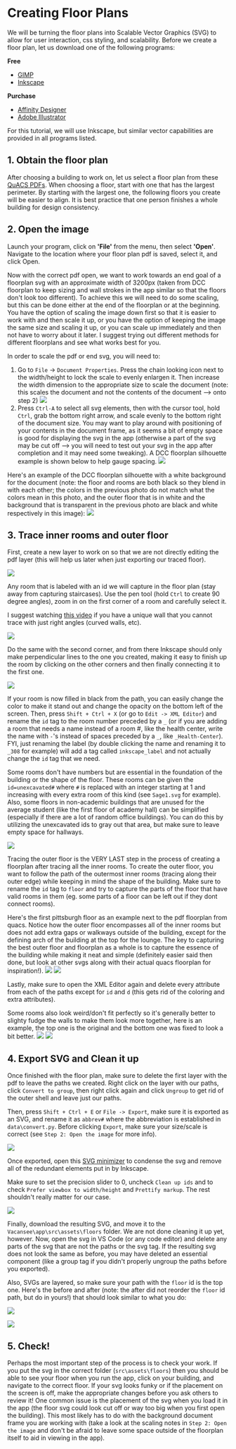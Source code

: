 # Creating Floor Plans
We will be turning the floor plans into Scalable Vector Graphics (SVG) to allow for user interaction, css styling, and scalability. Before we create a floor plan, let us download one of the following programs:

**Free**
- [GIMP](https://www.gimp.org/)
- [Inkscape](https://inkscape.org/)

**Purchase**
- [Affinity Designer](https://affinity.serif.com/en-us/designer/)
- [Adobe Illustrator](https://helpx.adobe.com/illustrator/get-started.html)

For this tutorial, we will use Inkscape, but similar vector capabilities are provided in all programs listed. 

## 1. Obtain the floor plan
After choosing a building to work on, let us select a floor plan from these [QuACS PDFs](https://github.com/quacs/quacs-data/tree/5330bf53a2a553acfaee0ed7d03067b707464ce4/floor_plans). When choosing a floor, start with one that has the largest perimeter. By starting with the largest one, the following floors you create will be easier to align. It is best practice that one person finishes a whole building for design consistency.

## 2. Open the image
Launch your program, click on **'File'** from the menu, then select **'Open'**. Navigate to the location where your floor plan pdf is saved, select it, and click Open.

Now with the correct pdf open, we want to work towards an end goal of a floorplan svg with an approximate width of 3200px (taken from DCC floorplan to keep sizing and wall strokes in the app similar so that the floors don't look too different). To achieve this we will need to do some scaling, but this can be done either at the end of the floorplan or at the beginning. You have the option of scaling the image down first so that it is easier to work with and then scale it up, or you have the option of keeping the image the same size and scaling it up, or you can scale up immediately and then not have to worry about it later. I suggest trying out different methods for different floorplans and see what works best for you.

In order to scale the pdf or end svg, you will need to:
1. Go to `File` -> `Document Properties`. Press the chain looking icon next to the width/height to lock the scale to evenly enlargen it. Then increase the width dimension to the appropriate size to scale the document (note: this scales the document and not the contents of the document --> onto step 2)
![](.embed/create-basic-floor-plans-1.png)
2. Press `Ctrl-A` to select all svg elements, then with the cursor tool, hold `Ctrl`, grab the bottom right arrow, and scale evenly to the bottom right of the document size. You may want to play around with positioning of your contents in the document frame, as it seems a bit of empty space is good for displaying the svg in the app (otherwise a part of the svg may be cut off --> you will need to test out your svg in the app after completion and it may need some tweaking). A DCC floorplan silhouette example is shown below to help gauge spacing.
![](.embed/create-basic-floor-plans-2.png)

Here's an example of the DCC floorplan silhouette with a white background for the document (note: the floor and rooms are both black so they blend in with each other; the colors in the previous photo do not match what the colors mean in this photo, and the outer floor that is in white and the background that is transparent in the previous photo are black and white respectively in this image):
![](.embed/create-basic-floor-plans-3.png)

## 3. Trace inner rooms and outer floor
First, create a new layer to work on so that we are not directly editing the pdf layer (this will help us later when just exporting our traced floor).

![](.embed/create-basic-floor-plans-4.png)

Any room that is labeled with an id we will capture in the floor plan (stay away from capturing staircases). Use the pen tool (hold `Ctrl` to create 90 degree angles), zoom in on the first corner of a room and carefully select it.

I suggest watching [this video](https://www.youtube.com/watch?v=ijZlMHJJ0F0&ab_channel=LogosByNick) if you have a unique wall that you cannot trace with just right angles (curved walls, etc).

![](.embed/create-basic-floor-plans-5.png)

Do the same with the second corner, and from there Inkscape should only make perpendicular lines to the one you created, making it easy to finish up the room by clicking on the other corners and then finally connecting it to the first one.

![](.embed/create-basic-floor-plans-6.png)

If your room is now filled in black from the path, you can easily change the color to make it stand out and change the opacity on the bottom left of the screen. Then, press `Shift + Ctrl + X` (or go to `Edit -> XML Editor`) and rename the `id` tag to the room number preceded by a `_` (or if you are adding a room that needs a name instead of a room #, like the health center, write the name with `-`'s instead of spaces preceded by a `_`, like `_Health-Center`). FYI, just renaming the label (by double clicking the name and renaming it to `_308` for example) will add a tag called `inkscape_label` and not actually change the `id` tag that we need.

Some rooms don't have numbers but are essential in the foundation of the building or the shape of the floor. These rooms can be given the `id=unexcavated#` where `#` is replaced with an integer starting at 1 and increasing with every extra room of this kind (see `Sage1.svg` for example). Also, some floors in non-academic buildings that are unused for the average student (like the first floor of academy hall) can be simplified (especially if there are a lot of random office buildings). You can do this by utilizing the unexcavated ids to gray out that area, but make sure to leave empty space for hallways.

![](.embed/create-basic-floor-plans-7.png)

Tracing the outer floor is the VERY LAST step in the process of creating a floorplan after tracing all the inner rooms. To create the outer floor, you want to follow the path of the outermost inner rooms (tracing along their outer edge) while keeping in mind the shape of the building. Make sure to rename the `id` tag to `floor` and try to capture the parts of the floor that have valid rooms in them (eg. some parts of a floor can be left out if they dont connect rooms).

Here's the first pittsburgh floor as an example next to the pdf floorplan from quacs. Notice how the outer floor encompasses all of the inner rooms but does not add extra gaps or walkways outside of the building, except for the defining arch of the building at the top for the lounge. The key to capturing the best outer floor and floorplan as a whole is to capture the essence of the building while making it neat and simple (definitely easier said then done, but look at other svgs along with their actual quacs floorplan for inspiration!).
![](.embed/create-basic-floor-plans-8.png)
![](.embed/create-basic-floor-plans-9.png)

Lastly, make sure to open the XML Editor again and delete every attribute from each of the paths except for `id` and `d` (this gets rid of the coloring and extra attributes).

Some rooms also look weird/don't fit perfectly so it's generally better to slighty fudge the walls to make them look more together, here is an example, the top one is the original and the bottom one was fixed to look a bit better. 
![](.embed/create-basic-floor-plans-14.png)
![](.embed/create-basic-floor-plans-15.png)

## 4. Export SVG and Clean it up
Once finished with the floor plan, make sure to delete the first layer with the pdf to leave the paths we created. Right click on the layer with our paths, click `Convert to group`, then right click again and click `Ungroup` to get rid of the outer shell and leave just our paths.

Then, press `Shift + Ctrl + E` or `File -> Export`, make sure it is exported as an SVG, and rename it as `abbrev#` where the abbreviation is established in `data\convert.py`. Before clicking `Export`, make sure your size/scale is correct (see `Step 2: Open the image` for more info).

![](.embed/create-basic-floor-plans-10.png)

Once exported, open this [SVG minimizer](https://svgomg.net/) to condense the svg and remove all of the redundant elements put in by Inkscape.

Make sure to set the precision slider to 0, uncheck `Clean up ids` and to check `Prefer viewbox to width/height` and `Prettify markup`. The rest shouldn't really matter for our case.

![](.embed/create-basic-floor-plans-11.png)

Finally, download the resulting SVG, and move it to the `Vacansee\app\src\assets\floors` folder. We are not done cleaning it up yet, however. Now, open the svg in VS Code (or any code editor) and delete any parts of the svg that are not the paths or the svg tag. If the resulting svg does not look the same as before, you may have deleted an essential component (like a group tag if you didn't properly ungroup the paths before you exported). 

Also, SVGs are layered, so make sure your path with the `floor` id is the top one. Here's the before and after (note: the after did not reorder the `floor` id path, but do in yours!) that should look similar to what you do:

![](.embed/create-basic-floor-plans-12.png)

![](.embed/create-basic-floor-plans-13.png)

## 5. Check!
Perhaps the most important step of the process is to check your work. If you put the svg in the correct folder (`src\assets\floors`) then you should be able to see your floor when you run the app, click on your building, and navigate to the correct floor. If your svg looks funky or if the placement on the screen is off, make the appropriate changes before you ask others to review it! One common issue is the placement of the svg when you load it in the app (the floor svg could look cut off or way too big when you first open the building). This most likely has to do with the background document frame you are working with (take a look at the scaling notes in `Step 2: Open the image` and don't be afraid to leave some space outside of the floorplan itself to aid in viewing in the app). 
